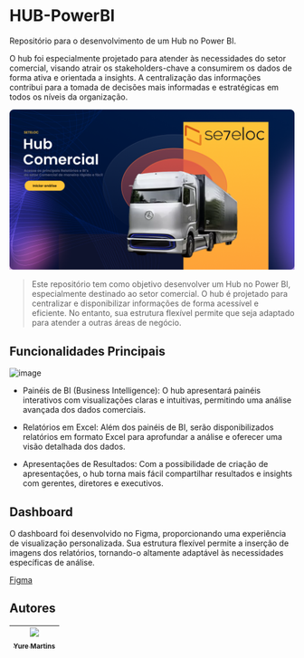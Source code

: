 # HUB-PowerBI
Repositório para o desenvolvimento de um Hub no Power BI.

O hub foi especialmente projetado para atender às necessidades do setor comercial, visando atrair os stakeholders-chave a consumirem os dados de forma ativa e orientada a insights. A centralização das informações contribui para a tomada de decisões mais informadas e estratégicas em todos os níveis da organização.

![image](https://github.com/yuremartins/HUB-PowerBI/blob/main/Dashboard%20-%20Hub/01%20-%20Capa.png?raw=true)

> Este repositório tem como objetivo desenvolver um Hub no Power BI, especialmente destinado ao setor comercial. O hub é projetado para centralizar e disponibilizar informações de forma acessível e eficiente. No entanto, sua estrutura flexível permite que seja adaptado para atender a outras áreas de negócio. 

## Funcionalidades Principais

![image](https://github.com/yuremartins/HUB-PowerBI/blob/main/Dashboard%20-%20Hub/02%20-%20P%C3%A1gina%20Inicial.png?raw=true)


- Painéis de BI (Business Intelligence): O hub apresentará painéis interativos com visualizações claras e intuitivas, permitindo uma análise avançada dos dados comerciais.

- Relatórios em Excel: Além dos painéis de BI, serão disponibilizados relatórios em formato Excel para aprofundar a análise e oferecer uma visão detalhada dos dados.

- Apresentações de Resultados: Com a possibilidade de criação de apresentações, o hub torna mais fácil compartilhar resultados e insights com gerentes, diretores e executivos.

## Dashboard

O dashboard foi desenvolvido no Figma, proporcionando uma experiência de visualização personalizada. Sua estrutura flexível permite a inserção de imagens dos relatórios, tornando-o altamente adaptável às necessidades específicas de análise.

[Figma](https://www.figma.com/file/UlN4kkIzipjf4ciJbyelXM/Dashboard---Hub?type=design&mode=design&t=AO54jQWivPMQnyMV-0)

## Autores

| [<img src="https://avatars.githubusercontent.com/u/120994376?v=4" width=115><br><sub>Yure Martins</sub>](https://github.com/yuremartins) |
| :---: | 


